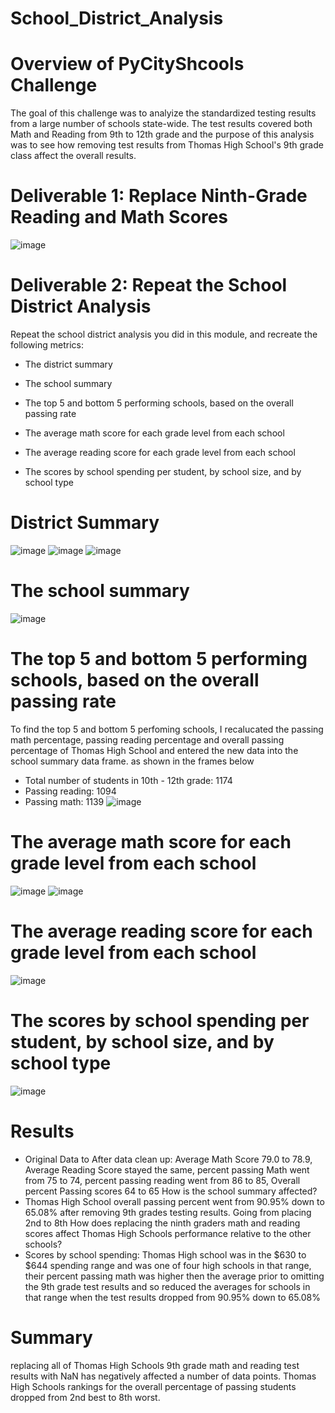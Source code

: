 # School_District_Analysis

# Overview of PyCityShcools Challenge
The goal of this challenge was to analyize the standardized testing results from a large number of schools state-wide. The test results covered both Math and Reading from 9th to 12th grade and the purpose of this analysis was to see how removing test results from Thomas High School's 9th grade class affect the overall results.

# Deliverable 1: Replace Ninth-Grade Reading and Math Scores
![image](https://user-images.githubusercontent.com/53358476/188975602-8b64c030-11bb-43ea-923b-a0bf2f35c065.png)

# Deliverable 2: Repeat the School District Analysis
Repeat the school district analysis you did in this module, and recreate the following metrics:

- The district summary

- The school summary

- The top 5 and bottom 5 performing schools, based on the overall passing rate

- The average math score for each grade level from each school

- The average reading score for each grade level from each school

- The scores by school spending per student, by school size, and by school type

# District Summary
![image](https://user-images.githubusercontent.com/53358476/188982988-6aabe3b5-a3fa-42de-9ac9-0400b7dd0e35.png)
![image](https://user-images.githubusercontent.com/53358476/188983136-a1bd08e9-04d8-4029-a9e9-7e062e525337.png)
![image](https://user-images.githubusercontent.com/53358476/188983263-c1b4f845-94ac-464d-906f-2249c437f068.png)

# The school summary
![image](https://user-images.githubusercontent.com/53358476/188985002-8ae0321d-a351-45ff-9130-676f3b700b9c.png)

# The top 5 and bottom 5 performing schools, based on the overall passing rate
To find the top 5 and bottom 5 perfoming schools, I recalucated the passing math percentage, passing reading percentage and overall passing percentage of Thomas High School and entered the new data into the school summary data frame. as shown in the frames below
- Total number of students in 10th - 12th grade: 1174
- Passing reading: 1094
- Passing math: 1139
![image](https://user-images.githubusercontent.com/53358476/188985708-799a2e6b-3e01-4d2c-a98f-4f569d456b76.png)

# The average math score for each grade level from each school
![image](https://user-images.githubusercontent.com/53358476/188986703-6a3f5eba-0af8-498d-a17a-d559c02eaafc.png)
![image](https://user-images.githubusercontent.com/53358476/188986813-b0869e0b-3b50-4311-a113-7a004df34a89.png)

# The average reading score for each grade level from each school
![image](https://user-images.githubusercontent.com/53358476/188987035-309a662b-f363-41e8-b308-d2613b0fc5b2.png)

# The scores by school spending per student, by school size, and by school type
![image](https://user-images.githubusercontent.com/53358476/188987560-d6451a60-e568-4d96-864c-a13368ea9403.png)

# Results
- Original Data to After data clean up: Average Math Score 79.0 to 78.9, Average Reading Score stayed the same, percent passing Math went from 75 to 74, percent passing reading went from 86 to 85, Overall percent Passing scores 64 to 65 How is the school summary affected?
- Thomas High School overall passing percent went from 90.95% down to 65.08% after removing 9th grades testing results. Going from placing 2nd to 8th How does replacing the ninth graders math and reading scores affect Thomas High Schools performance relative to the other schools?
- Scores by school spending: Thomas High school was in the $630 to $644 spending range and was one of four high schools in that range, their percent passing math was higher then the average prior to omitting the 9th grade test results and so reduced the averages for schools in that range when the test results dropped from 90.95% down to 65.08%

# Summary
replacing all of Thomas High Schools 9th grade math and reading test results with NaN has negatively affected a number of data points.
Thomas High Schools rankings for the overall percentage of passing students dropped from 2nd best to 8th worst.
